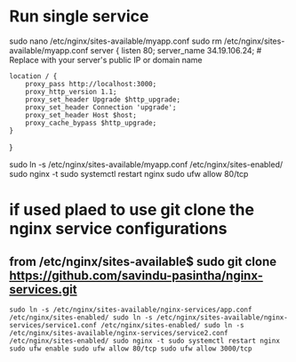 # Run single service
sudo nano /etc/nginx/sites-available/myapp.conf
sudo rm /etc/nginx/sites-available/myapp.conf
server {
    listen 80;
    server_name 34.19.106.24;  # Replace with your server's public IP or domain name
 
    location / {
        proxy_pass http://localhost:3000;
        proxy_http_version 1.1;
        proxy_set_header Upgrade $http_upgrade;
        proxy_set_header Connection 'upgrade';
        proxy_set_header Host $host;
        proxy_cache_bypass $http_upgrade;
    }
}

sudo ln -s /etc/nginx/sites-available/myapp.conf /etc/nginx/sites-enabled/
sudo nginx -t
sudo systemctl restart nginx
sudo ufw allow 80/tcp
 
 
# if used plaed to use git clone the nginx service configurations
## from /etc/nginx/sites-available$ sudo git clone https://github.com/savindu-pasintha/nginx-services.git
`sudo ln -s /etc/nginx/sites-available/nginx-services/app.conf /etc/nginx/sites-enabled/
sudo ln -s /etc/nginx/sites-available/nginx-services/service1.conf /etc/nginx/sites-enabled/
sudo ln -s /etc/nginx/sites-available/nginx-services/service2.conf /etc/nginx/sites-enabled/
sudo nginx -t
sudo systemctl restart nginx
sudo ufw enable
sudo ufw allow 80/tcp
sudo ufw allow 3000/tcp
`
